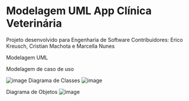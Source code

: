 # Modelagem UML App Clínica Veterinária
Projeto desenvolvido para Engenharia de Software
Contribuidores: Erico Kreusch, Cristian Machota e Marcella Nunes

Modelagem UML

Modelagem de caso de uso

  ![image](https://user-images.githubusercontent.com/74489233/227739937-eabccbc1-5b07-41d7-b8bc-ec28b4f202bc.png) 
Diagrama de Classes
![image](https://user-images.githubusercontent.com/74489233/227739957-3ef3ae75-45b9-457d-bedc-916c37e71c81.png)

Diagrama de Objetos
![image](https://user-images.githubusercontent.com/74489233/227740004-5f9c0205-08ad-4d77-9bb2-c3891c0b0381.png)

